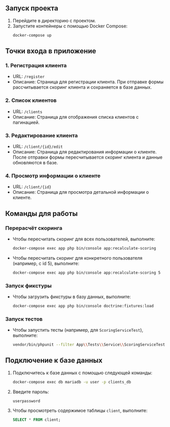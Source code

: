 ## Запуск проекта

1. Перейдите в директорию с проектом.
2. Запустите контейнеры с помощью Docker Compose:
   ```bash
   docker-compose up
   ```

## Точки входа в приложение

### 1. Регистрация клиента
- URL: `/register`
- Описание: Страница для регистрации клиента. При отправке формы рассчитывается скоринг клиента и сохраняется в базе данных.

### 2. Список клиентов
- URL: `/clients`
- Описание: Страница для отображения списка клиентов с пагинацией.

### 3. Редактирование клиента
- URL: `/client/{id}/edit`
- Описание: Страница для редактирования информации о клиенте. После отправки формы пересчитывается скоринг клиента и данные обновляются в базе.

### 4. Просмотр информации о клиенте
- URL: `/client/{id}`
- Описание: Страница для просмотра детальной информации о клиенте.

## Команды для работы

### Перерасчёт скоринга

- Чтобы пересчитать скоринг для всех пользователей, выполните:
  ```bash
  docker-compose exec app php bin/console app:recalculate-scoring
  ```

- Чтобы пересчитать скоринг для конкретного пользователя (например, с id 5), выполните:
  ```bash
  docker-compose exec app php bin/console app:recalculate-scoring 5
  ```

### Запуск фикстуры

- Чтобы загрузить фикстуры в базу данных, выполните:
  ```bash
  docker-compose exec app php bin/console doctrine:fixtures:load
  ```

### Запуск тестов

- Чтобы запустить тесты (например, для `ScoringServiceTest`), выполните:
  ```bash
  vendor/bin/phpunit --filter App\\Tests\\Service\\ScoringServiceTest
  ```

## Подключение к базе данных

1. Подключитесь к базе данных с помощью следующей команды:
   ```bash
   docker-compose exec db mariadb -u user -p clients_db
   ```
2. Введите пароль:
   ```text
   userpassword
   ```
3. Чтобы просмотреть содержимое таблицы `client`, выполните:
   ```sql
   SELECT * FROM client;
   ```